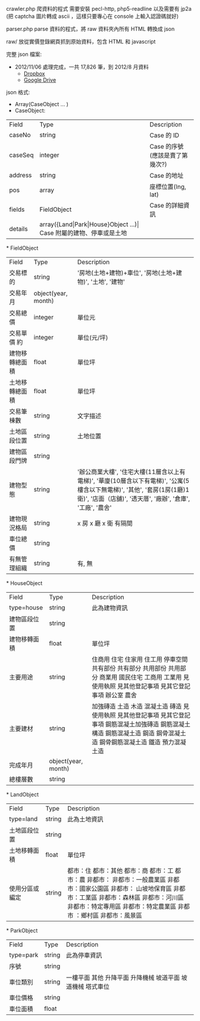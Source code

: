 crawler.php 
爬資料的程式
需要安裝 pecl-http, php5-readline
以及需要有 jp2a (把 captcha 圖片轉成 ascii ，這樣只要專心在 console 上輸入認證碼就好)

parser.php
parse 資料的程式，將 raw 資料夾內所有 HTML 轉換成 json

raw/
放從實價登錄網頁抓到原始資料，包含 HTML 和 javascript

完整 json 檔案:
* 2012/11/06 處理完成，一共 17,826 筆，到 2012/8 月資料
    * [Dropbox](https://www.dropbox.com/sh/k4bf49ebpga1ubz/Ac9nhbnZB2)
    * [Google Drive](https://docs.google.com/file/d/0B_CxAZD9rYXMQ25TRDZONmxucEk/edit)


json 格式:
* Array(CaseObject ... )
* CaseObject:
<table>
  <tr>
    <td>Field</td>
    <td>Type</td>
    <td>Description</td>
  </tr>
  <tr>
    <td>caseNo</td>
    <td>string</td>
    <td>Case 的 ID</td>
  </tr>
  <tr>
    <td>caseSeq</td>
    <td>integer</td>
    <td>Case 的序號(應該是賣了第幾次?)</td>
  </tr>
  <tr>
    <td>address</td>
    <td>string</td>
    <td>Case 的地址</td>
  </tr>
  <tr>
    <td>pos</td>
    <td>array</td>
    <td>座標位置(lng, lat)</td>
  </tr>
  <tr>
    <td>fields</td>
    <td>FieldObject</td>
    <td>Case 的詳細資訊</td>
  </tr>
  <tr>
    <td>details</td>
    <td>array({Land|Park|House}Object ...)| Case 附屬的建物、停車或是土地</td>
  </tr>
</table>
* FieldObject
<table>
  <tr>
    <td>Field</td>
    <td>Type</td>
    <td>Description</td>
  </tr>
  <tr>
    <td>交易標的</td>
    <td>string</td>
    <td>'房地(土地+建物)+車位', '房地(土地+建物)', '土地', '建物'</td>
  </tr>
  <tr>
    <td>交易年月</td>
    <td>object(year, month)</td>
    <td></td></tr>
  <tr>
    <td>交易總價</td>
    <td>integer</td>
    <td>單位元</td>
  </tr>
  <tr>
    <td>交易單價 約</td>
    <td>integer</td>
    <td>單位(元/坪)</td>
  </tr>
  <tr>
    <td>建物移轉總面積</td>
    <td>float</td>
    <td>單位坪</td>
  </tr>
  <tr>
    <td>土地移轉總面積</td>
    <td>float</td>
    <td>單位坪</td>
  </tr>
  <tr>
    <td>交易筆棟數</td>
    <td>string</td>
    <td>文字描述</td>
  </tr>
  <tr>
    <td>土地區段位置</td>
    <td>string</td>
    <td>土地位置</td>
  </tr>
  <tr>
    <td>建物區段門牌</td>
    <td>string</td>
    <td></td></tr>
  <tr>
    <td>建物型態</td>
    <td>string</td>
    <td>'辦公商業大樓', '住宅大樓(11層含以上有電梯)', '華廈(10層含以下有電梯)', '公寓(5樓含以下無電梯)', '其他', '套房(1房(1廳)1衛)', '店面（店舖)', '透天厝', '廠辦', '倉庫', '工廠', '農舍'</td>
  </tr>
  <tr>
    <td>建物現況格局</td>
    <td>string</td>
    <td>x 房 x 廳 x 衛 有隔間</td>
  </tr>
  <tr>
    <td>車位總價</td>
    <td>string</td>
    <td></td></tr>
  <tr>
    <td>有無管理組織</td>
    <td>string</td>
    <td>有, 無</td>
  </tr>
</table>
* HouseObject
<table>
  <tr>
    <td>Field</td>
    <td>Type</td>
    <td>Description</td>
  </tr>
  <tr>
    <td>type=house</td>
    <td>string</td>
    <td>此為建物資訊</td>
  </tr>
  <tr>
    <td>建物區段位置</td>
    <td>string</td>
    <td></td></tr>
  <tr>
    <td>建物移轉面積</td>
    <td>float</td>
    <td>單位坪</td>
  </tr>
  <tr>
    <td>主要用途</td>
    <td>string</td>
    <td>住商用 住宅 住家用 住工用 停車空間 共有部份 共有部分 共用部份 共用部分 商業用 國民住宅 工商用 工業用 見使用執照 見其他登記事項 見其它登記事項 辦公室 農舍</td>
  </tr>
  <tr>
    <td>主要建材</td>
    <td>string</td>
    <td>加強磚造 土造 木造 混凝土造 磚造 見使用執照 見其他登記事項 見其它登記事項 鋼筋混凝土加強磚造 鋼筋混凝土構造 鋼筋混凝土造 鋼造 鋼骨混凝土造 鋼骨鋼筋混凝土造 鐵造 預力混凝土造</td></tr>
  <tr>
    <td>完成年月</td>
    <td>object(year, month)</td>
    <td></td></tr>
  <tr>
    <td>總樓層數</td>
    <td>string</td>
    <td></td></tr>
</table>
* LandObject
<table>
  <tr>
    <td>Field</td>
    <td>Type</td>
    <td>Description</td>
  </tr>
  <tr>
    <td>type=land</td>
    <td>string</td>
    <td>此為土地資訊</td>
  </tr>
  <tr>
    <td>土地區段位置</td>
    <td>string</td>
    <td></td></tr>
  <tr>
    <td>土地移轉面積</td>
    <td>float</td>
    <td>單位坪</td>
  </tr>
  <tr>
    <td>使用分區或編定</td>
    <td>string</td>
    <td>都市：住 都市：其他 都市：商 都市：工 都市：農 非都市： 非都市：一般農業區 非都市：國家公園區 非都市： 山坡地保育區 非都市：工業區 非都市：森林區 非都市：河川區 非都市：特定專用區 非都市：特定農業區 非都市 ：鄉村區 非都市：風景區</td>
  </tr>
</table>
* ParkObject
<table>
  <tr>
    <td>Field</td>
    <td>Type</td>
    <td>Description</td>
  </tr>
  <tr>
    <td>type=park</td>
    <td>string</td>
    <td>此為停車資訊</td>
  </tr>
  <tr>
    <td>序號</td>
    <td>string</td>
    <td></td></tr>
  <tr>
    <td>車位類別</td>
    <td>string</td>
    <td>一樓平面 其他 升降平面 升降機械 坡道平面 坡道機械 塔式車位</td>
  </tr>
  <tr>
    <td>車位價格</td>
    <td>string</td>
    <td></td></tr>
  <tr>
    <td>車位面積</td>
    <td>float</td>
    <td></td></tr>
</table>
